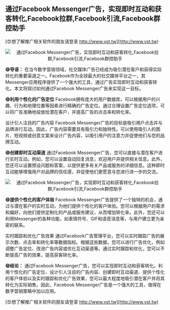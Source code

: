 ## **通过Facebook Messenger广告，实现即时互动和获客转化,Facebook拉群,Facebook引流,Facebook群控助手**

[😍想了解推广相关软件的朋友请登录 http://www.vst.tw](http://www.vst.tw)

 <center><img src="https://vst.tw/MP4/tuiguang/png/4.png" alt="通过Facebook Messenger广告，实现即时互动和获客转化,Facebook拉群,Facebook引流,Facebook群控助手"></center>

**😄导语：**
在当今数字营销领域，社交媒体广告已经成为吸引潜在客户和获得实际转化的重要渠道之一。Facebook作为全球最大的社交媒体平台之一，其Messenger应用程序提供了一个强大的工具，通过广告实现即时互动和获客转化。本文将探讨如何通过Facebook Messenger广告来实现这一目标。

**😄利用个性化的广告定位**
Facebook拥有庞大的用户数据库，可以根据用户的兴趣、行为和地理位置等因素进行精确的广告定位。通过合理设置广告定位选项，可以将广告准确地投放给潜在客户，并提高广告的点击率和转化率。

设计引人注目的广告内容
Facebook Messenger广告的目标是吸引用户点击并与品牌进行互动。因此，广告内容需要具有吸引力和独特性。可以使用吸引人的图片、短视频或创意文案来设计广告内容，以吸引用户的注意力并促使他们与您的品牌互动。

**😄创建即时互动渠道**
通过Facebook Messenger广告，您可以直接与潜在客户进行实时互动。例如，您可以设置自动回复消息，欢迎用户并提供相关信息。此外，您还可以设置预设问题和答案，以提供更多有关产品或服务的详细信息。这种即时互动能够增强用户对品牌的信任感，并促使他们更愿意与您进行进一步的交流。

 <center><img src="https://vst.tw/MP4/tuiguang/png/5.png" alt="通过Facebook Messenger广告，实现即时互动和获客转化,Facebook拉群,Facebook引流,Facebook群控助手"></center>

**😄提供个性化的客户体验**
Facebook Messenger广告提供了一个独特的机会，通过与潜在客户的实时互动，为他们提供个性化的客户体验。您可以根据用户的需求和偏好，向他们提供定制化的产品或服务建议，从而增加转化率。此外，您还可以利用Messenger的各种功能，如表情符号、GIF和语音消息等，与用户建立更为亲密的联系。

实时跟踪和优化广告效果
通过Facebook广告管理平台，您可以实时跟踪广告的展示次数、点击率和转化率等数据指标。根据这些数据，您可以进行广告优化，例如调整广告定位、改进广告内容或优化互动渠道等。通过实时跟踪和优化，您可以不断提高广告的效果，提高获客转化率。

**😄结论：**
通过Facebook Messenger广告，您可以实现即时互动和获客转化。利用个性化的广告定位、设计引人注目的广告内容、创建即时互动渠道、提供个性化的客户体验以及实时跟踪和优化广告效果，您可以最大程度地吸引潜在客户并将其转化为实际销售。因此，Facebook Messenger广告是一个强大的工具，值得在数字营销策略中加以应用。

[😍想了解推广相关软件的朋友请登录 http://www.vst.tw](http://www.vst.tw)



